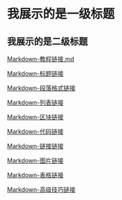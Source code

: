 我展示的是一级标题
=================

我展示的是二级标题
-----------------

[Markdown-教程链接.md](Markdown-教程链接.md)  


[Markdown-标题链接](Markdown-标题链接.md)  


[Markdown-段落格式链接](Markdown-段落格式链接.md)


[Markdown-列表链接](Markdown-列表链接.md)


[Markdown-区块链接](Markdown-区块链接.md)


[Markdown-代码链接](Markdown-代码链接.md)


[Markdown-链接链接](Markdown-链接链接.md)


[Markdown-图片链接](Markdown-图片链接.md)


[Markdown-表格链接](Markdown-表格链接.md)


[Markdown-高级技巧链接](Markdown-高级技巧链接.md)

